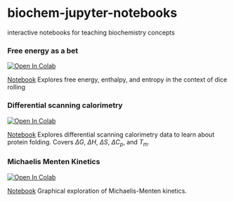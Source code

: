 # biochem-jupyter-notebooks
interactive notebooks for teaching biochemistry concepts


### Free energy as a bet

<a href="https://githubtocolab.com/harmsm/biochem-jupyter-notebooks/blob/master/dG_as_a_bet.ipynb" target="_parent"><img src="https://colab.research.google.com/assets/colab-badge.svg" alt="Open In Colab"/></a>

[Notebook](https://github.com/harmsm/biochem-jupyter-notebooks/blob/master/dG_as_a_bet.ipynb)
Explores free energy, enthalpy, and entropy in the context of dice rolling

### Differential scanning calorimetry

<a href="https://githubtocolab.com/harmsm/biochem-jupyter-notebooks/blob/main/differential-scanning-calorimetry.ipynb" target="_parent"><img src="https://colab.research.google.com/assets/colab-badge.svg" alt="Open In Colab"/></a>

[Notebook](https://github.com/harmsm/biochem-jupyter-notebooks/blob/main/differential-scanning-calorimetry.ipynb)
Explores differential scanning calorimetry data to learn about protein folding. Covers $\Delta G$, $\Delta H$, $\Delta S$, $\Delta C_p$, and $T_m$.

### Michaelis Menten Kinetics

<a href="https://githubtocolab.com/harmsm/biochem-jupyter-notebooks/blob/master/Michaelis-Menten.ipynb" target="_parent"><img src="https://colab.research.google.com/assets/colab-badge.svg" alt="Open In Colab"/></a>

[Notebook](https://github.com/harmsm/biochem-jupyter-notebooks/blob/master/Michaelis-Menten.ipynb)
Graphical exploration of Michaelis-Menten kinetics. 


